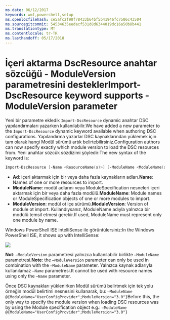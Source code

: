 ```yaml
---
ms.date: 06/12/2017
keywords: wmf,powershell,setup
ms.openlocfilehash: ce5afc2f90f78433b64bf5b41946fc7506c43504
ms.sourcegitcommit: 54534635eedacf531d8d6344019dc16a50b8b441
ms.translationtype: MT
ms.contentlocale: tr-TR
ms.lasthandoff: 05/17/2018
---
```

# <a name="import-dscresource-keyword-supports--moduleversion-parameter"></a><span data-ttu-id="f69ca-102">İçeri aktarma DscResource anahtar sözcüğü - ModuleVersion parametresini destekler</span><span class="sxs-lookup"><span data-stu-id="f69ca-102">Import-DscResource keyword supports -ModuleVersion parameter</span></span>

<span data-ttu-id="f69ca-103">Yeni bir parametre ekledik `Import-DscResource` dynamic anahtar DSC yapılandırmaları yazarken kullanılabilir.</span><span class="sxs-lookup"><span data-stu-id="f69ca-103">We have added a new parameter to the `Import-DscResource` dynamic keyword available when authoring DSC configurations.</span></span> <span data-ttu-id="f69ca-104">Yapılandırma yazarlar DSC kaynaklarından yüklemek için tam olarak hangi Modül sürümü artık belirtebilirsiniz.</span><span class="sxs-lookup"><span data-stu-id="f69ca-104">Configuration authors can now specify exactly which module version to load the DSC resources from.</span></span> <span data-ttu-id="f69ca-105">Yeni anahtar sözcük sözdizimi şöyledir:</span><span class="sxs-lookup"><span data-stu-id="f69ca-105">The new syntax of the keyword is:</span></span>

```powershell
Import-DscResource [-Name <ResourceName(s)>] [-ModuleName <ModuleName(s)>] [-ModuleVersion <ModuleVersion>]
```

* <span data-ttu-id="f69ca-106">**Ad**: içeri aktarmak için bir veya daha fazla kaynakların adları.</span><span class="sxs-lookup"><span data-stu-id="f69ca-106">**Name**: Names of one or more resources to import.</span></span>
* <span data-ttu-id="f69ca-107">**ModuleName**: modül adlarını veya ModuleSpecification nesneleri içeri aktarmak için bir veya daha fazla modülü.</span><span class="sxs-lookup"><span data-stu-id="f69ca-107">**ModuleName**: Module names or ModuleSpecification objects of one or more modules to import.</span></span>
* <span data-ttu-id="f69ca-108">**ModuleVersion**: modül ot içe sürümü.</span><span class="sxs-lookup"><span data-stu-id="f69ca-108">**ModuleVersion**: Version of module ot import.</span></span> <span data-ttu-id="f69ca-109">Kullandıysanız, ModuleName adıyla yalnızca bir modülü temsil etmesi gerekir.</span><span class="sxs-lookup"><span data-stu-id="f69ca-109">If used, ModuleName must represent only one module by name.</span></span>

<span data-ttu-id="f69ca-110">Windows PowerShell ISE IntelliSense ile görüntülersiniz:</span><span class="sxs-lookup"><span data-stu-id="f69ca-110">In the Windows PowerShell ISE, it shows up with IntelliSense:</span></span>

![](../images/Import-DscResource-Modversion.jpg)

<span data-ttu-id="f69ca-111">**Not**: `–ModuleVersion` parametresi yalnızca kullanılabilir birlikte `–ModuleName` parametresi.</span><span class="sxs-lookup"><span data-stu-id="f69ca-111">**Note**: the `–ModuleVersion` parameter can only be used in combination with the `–ModuleName` parameter.</span></span> <span data-ttu-id="f69ca-112">Yalnızca kaynak adlarıyla kullanılamaz `–Name` parametresi.</span><span class="sxs-lookup"><span data-stu-id="f69ca-112">It cannot be used with resource names using only the `–Name` parameter.</span></span>

<span data-ttu-id="f69ca-113">Önce DSC kaynakları yüklenirken Modül sürümü belirtmek için tek yolu örneğin modül belirtimi nesnesini kullanarak, bu: `–ModuleName @{ModuleName="UserConfigProvider";ModuleVersion="3.0"}`</span><span class="sxs-lookup"><span data-stu-id="f69ca-113">Before this, the only way to specify the module version when loading DSC resources was by using the Module specification object e.g.: `–ModuleName @{ModuleName="UserConfigProvider";ModuleVersion="3.0"}`</span></span>
